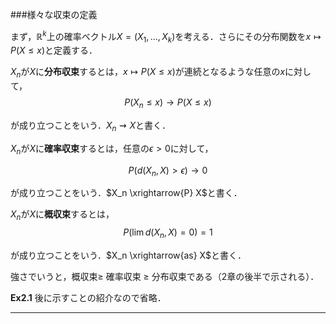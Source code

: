 ###様々な収束の定義

まず，$\mathbb{R}^k$上の確率ベクトル$X=(X_1,...,X_k)$を考える．さらにその分布関数を$x\mapsto P(X\leq x)$と定義する．

$X_n$が$X$に**分布収束**するとは，$x\mapsto P(X\leq x)$が連続となるような任意の$x$に対して，
$$
	P(X_n \leq x) \rightarrow P(X\leq x)
$$

が成り立つことをいう．$X_n \rightsquigarrow X$と書く．

$X_n$が$X$に**確率収束**するとは，任意の$\epsilon >0$に対して，

$$
	P(d(X_n,X)>\epsilon) \rightarrow 0
$$

が成り立つことをいう．$X_n \xrightarrow{P} X$と書く．


$X_n$が$X$に**概収束**するとは，
$$
	P(\lim d(X_n,X)= 0) =1
$$

が成り立つことをいう．$X_n \xrightarrow{as} X$と書く．

強さでいうと，概収束$\geq$ 確率収束 $\geq$ 分布収束である（2章の後半で示される）．


__Ex2.1__ 後に示すことの紹介なので省略．


- - - 